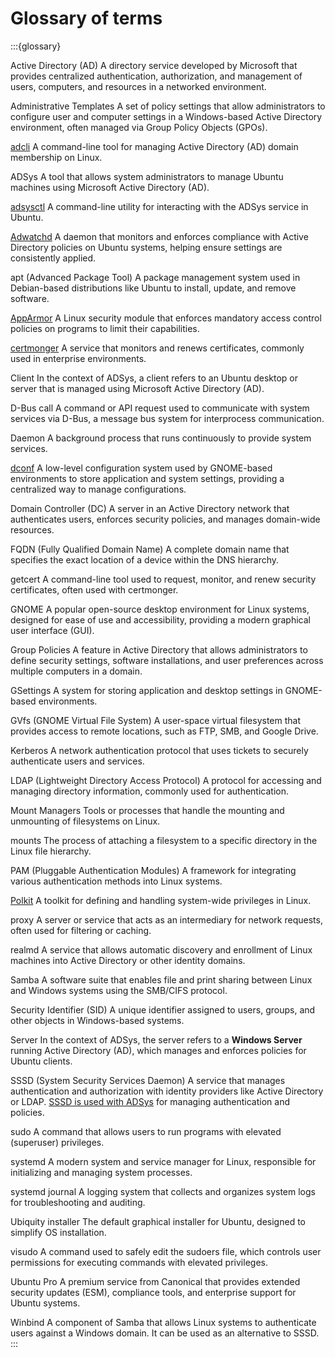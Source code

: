 # Glossary of terms

<!--
NOTE: Examples included for illustration
Pay particular attention to Ubuntu- or Linux-specific
concepts, tools or packages that a Windows users might
not be familiar with.
-->
:::{glossary}

Active Directory (AD)
  A directory service developed by Microsoft that provides centralized authentication, authorization, and management of users, computers, and resources in a networked environment.

Administrative Templates
  A set of policy settings that allow administrators to configure user and computer settings in a Windows-based Active Directory environment, often managed via Group Policy Objects (GPOs).

[adcli](https://manpages.ubuntu.com/manpages/xenial/man8/adcli.8.html)
  A command-line tool for managing Active Directory (AD) domain membership on Linux.

ADSys
  A tool that allows system administrators to manage Ubuntu machines using Microsoft Active Directory (AD).

[adsysctl](https://documentation.ubuntu.com/adsys/en/latest/reference/adsysctl-cli/)
  A command-line utility for interacting with the ADSys service in Ubuntu.

[Adwatchd](https://documentation.ubuntu.com/adsys/en/latest/reference/adwatchd/)
  A daemon that monitors and enforces compliance with Active Directory policies on Ubuntu systems, helping ensure settings are consistently applied.

apt (Advanced Package Tool)
  A package management system used in Debian-based distributions like Ubuntu to install, update, and remove software.

[AppArmor](https://documentation.ubuntu.com/server/how-to/security/apparmor/)
  A Linux security module that enforces mandatory access control policies on programs to limit their capabilities.

[certmonger](https://manpages.ubuntu.com/manpages/focal/man8/certmonger.8.html)
  A service that monitors and renews certificates, commonly used in enterprise environments.

Client
  In the context of ADSys, a client refers to an Ubuntu desktop or server that is managed using Microsoft Active Directory (AD).

D-Bus call
  A command or API request used to communicate with system services via D-Bus, a message bus system for interprocess communication.

Daemon
  A background process that runs continuously to provide system services.

[dconf](https://documentation.ubuntu.com/adsys/en/latest/explanation/dconf/)
  A low-level configuration system used by GNOME-based environments to store application and system settings, providing a centralized way to manage configurations.

Domain Controller (DC)
  A server in an Active Directory network that authenticates users, enforces security policies, and manages domain-wide resources.

FQDN (Fully Qualified Domain Name)
  A complete domain name that specifies the exact location of a device within the DNS hierarchy.

getcert
  A command-line tool used to request, monitor, and renew security certificates, often used with certmonger.

GNOME
  A popular open-source desktop environment for Linux systems, designed for ease of use and accessibility, providing a modern graphical user interface (GUI).

Group Policies
  A feature in Active Directory that allows administrators to define security settings, software installations, and user preferences across multiple computers in a domain.

GSettings
  A system for storing application and desktop settings in GNOME-based environments.

GVfs (GNOME Virtual File System)
  A user-space virtual filesystem that provides access to remote locations, such as FTP, SMB, and Google Drive.

Kerberos
  A network authentication protocol that uses tickets to securely authenticate users and services.

LDAP (Lightweight Directory Access Protocol)
  A protocol for accessing and managing directory information, commonly used for authentication.

Mount Managers
  Tools or processes that handle the mounting and unmounting of filesystems on Linux.

mounts
  The process of attaching a filesystem to a specific directory in the Linux file hierarchy.

PAM (Pluggable Authentication Modules)
  A framework for integrating various authentication methods into Linux systems.

[Polkit](https://manpages.ubuntu.com/manpages/focal/man8/polkit.8.html)
  A toolkit for defining and handling system-wide privileges in Linux.

proxy
  A server or service that acts as an intermediary for network requests, often used for filtering or caching.

realmd
  A service that allows automatic discovery and enrollment of Linux machines into Active Directory or other identity domains.

Samba
  A software suite that enables file and print sharing between Linux and Windows systems using the SMB/CIFS protocol.

Security Identifier (SID)
  A unique identifier assigned to users, groups, and other objects in Windows-based systems.

Server
  In the context of ADSys, the server refers to a **Windows Server** running Active Directory (AD), which manages and enforces policies for Ubuntu clients.

SSSD (System Security Services Daemon)
  A service that manages authentication and authorization with identity providers like Active Directory or LDAP. [SSSD is used with ADSys](https://documentation.ubuntu.com/adsys/en/stable/explanation/adsys-ref-arch/) for managing authentication and policies.

sudo
  A command that allows users to run programs with elevated (superuser) privileges.

systemd
  A modern system and service manager for Linux, responsible for initializing and managing system processes.

systemd journal
  A logging system that collects and organizes system logs for troubleshooting and auditing.

Ubiquity installer
  The default graphical installer for Ubuntu, designed to simplify OS installation.

visudo
  A command used to safely edit the sudoers file, which controls user permissions for executing commands with elevated privileges.

Ubuntu Pro
  A premium service from Canonical that provides extended security updates (ESM), compliance tools, and enterprise support for Ubuntu systems.

Winbind
  A component of Samba that allows Linux systems to authenticate users against a Windows domain. It can be used as an alternative to SSSD.
:::



